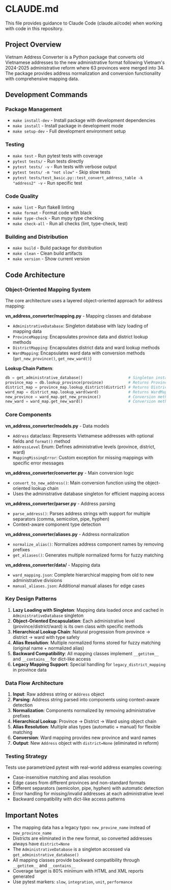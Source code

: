 # CLAUDE.md

This file provides guidance to Claude Code (claude.ai/code) when working with code in this repository.

## Project Overview

Vietnam Address Converter is a Python package that converts old Vietnamese addresses to the new administrative format following Vietnam's 2024-2025 administrative reform where 63 provinces were merged into 34. The package provides address normalization and conversion functionality with comprehensive mapping data.

## Development Commands

### Package Management
- `make install-dev` - Install package with development dependencies
- `make install` - Install package in development mode
- `make setup-dev` - Full development environment setup

### Testing
- `make test` - Run pytest tests with coverage
- `pytest tests/` - Run tests directly
- `pytest tests/ -v` - Run tests with verbose output
- `pytest tests/ -m "not slow"` - Skip slow tests
- `pytest tests/test_basic.py::test_convert_address_table -k "address2" -v` - Run specific test

### Code Quality
- `make lint` - Run flake8 linting
- `make format` - Format code with black
- `make type-check` - Run mypy type checking
- `make check-all` - Run all checks (lint, type-check, test)

### Building and Distribution
- `make build` - Build package for distribution
- `make clean` - Clean build artifacts
- `make version` - Show current version

## Code Architecture

### Object-Oriented Mapping System

The core architecture uses a layered object-oriented approach for address mapping:

**vn_address_converter/mapping.py** - Mapping classes and database
- `AdministrativeDatabase`: Singleton database with lazy loading of mapping data
- `ProvinceMapping`: Encapsulates province data and district lookup methods
- `DistrictMapping`: Encapsulates district data and ward lookup methods  
- `WardMapping`: Encapsulates ward data with conversion methods (`get_new_province()`, `get_new_ward()`)

**Lookup Chain Pattern**:
```python
db = get_administrative_database()                    # Singleton instance
province_map = db.lookup_province(province)           # Returns ProvinceMapping
district_map = province_map.lookup_district(district) # Returns DistrictMapping  
ward_map = district_map.lookup_ward(ward)             # Returns WardMapping
new_province = ward_map.get_new_province()            # Conversion method
new_ward = ward_map.get_new_ward()                    # Conversion method
```

### Core Components

**vn_address_converter/models.py** - Data models
- `Address` dataclass: Represents Vietnamese addresses with optional fields and `format()` method
- `AddressLevel` Enum: Defines administrative levels (province, district, ward)
- `MappingMissingError`: Custom exception for missing mappings with specific error messages

**vn_address_converter/converter.py** - Main conversion logic
- `convert_to_new_address()`: Main conversion function using the object-oriented lookup chain
- Uses the administrative database singleton for efficient mapping access

**vn_address_converter/parser.py** - Address parsing
- `parse_address()`: Parses address strings with support for multiple separators (comma, semicolon, pipe, hyphen)
- Context-aware component type detection

**vn_address_converter/aliases.py** - Address normalization
- `normalize_alias()`: Normalizes address component names by removing prefixes
- `get_aliases()`: Generates multiple normalized forms for fuzzy matching

**vn_address_converter/data/** - Mapping data
- `ward_mapping.json`: Complete hierarchical mapping from old to new administrative divisions
- `manual_aliases.json`: Additional manual aliases for edge cases

### Key Design Patterns

1. **Lazy Loading with Singleton**: Mapping data loaded once and cached in `AdministrativeDatabase` singleton
2. **Object-Oriented Encapsulation**: Each administrative level (province/district/ward) is its own class with specific methods
3. **Hierarchical Lookup Chain**: Natural progression from province → district → ward with type safety
4. **Alias Resolution**: Multiple normalized forms stored for fuzzy matching (original name + normalized alias)
5. **Backward Compatibility**: All mapping classes implement `__getitem__` and `__contains__` for dict-like access
6. **Legacy Mapping Support**: Special handling for `legacy_district_mapping` in province data

### Data Flow Architecture

1. **Input**: Raw address string or `Address` object
2. **Parsing**: Address string parsed into components using context-aware detection
3. **Normalization**: Components normalized by removing administrative prefixes
4. **Hierarchical Lookup**: Province → District → Ward using object chain
5. **Alias Resolution**: Multiple alias types (automatic + manual) for flexible matching
6. **Conversion**: Ward mapping provides new province and ward names
7. **Output**: New `Address` object with `district=None` (eliminated in reform)

### Testing Strategy

Tests use parametrized pytest with real-world address examples covering:
- Case-insensitive matching and alias resolution
- Edge cases from different provinces and non-standard formats
- Different separators (semicolon, pipe, hyphen) with automatic detection
- Error handling for missing/invalid addresses at each administrative level
- Backward compatibility with dict-like access patterns

## Important Notes

- The mapping data has a legacy typo: `new_provine_name` instead of `new_province_name`
- Districts are eliminated in the new format, so converted addresses always have `district=None`
- The `AdministrativeDatabase` is a singleton accessed via `get_administrative_database()`
- All mapping classes provide backward compatibility through `__getitem__` and `__contains__`
- Coverage target is 80% minimum with HTML and XML reports generated
- Use pytest markers: `slow`, `integration`, `unit`, `performance`